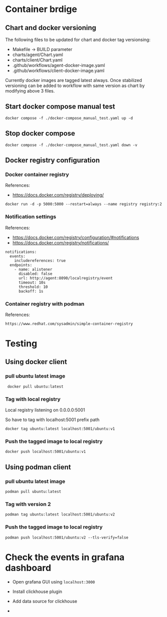 # Container brdige

## Chart and docker versioning

The following files to be updated for chart and docker tag versionsing:
- Makefile -> BUILD parameter
- charts/agent/Chart.yaml
- charts/client/Chart.yaml
- .github/workflows/agent-docker-image.yaml
- .github/workflows/client-docker-image.yaml

Currently docker images are tagged latest always. Once stabilized versioning can be added to workflow with same version as chart by modifying above 3 files.

## Start docker compose manual test

```
docker compose -f ./docker-compose_manual_test.yaml up -d
```

## Stop docker compose

```
docker compose -f ./docker-compose_manual_test.yaml down -v
```

## Docker registry configuration

### Docker container registry

References:

- https://docs.docker.com/registry/deploying/

```
docker run -d -p 5000:5000 --restart=always --name registry registry:2
```

### Notification settings

References:

- https://docs.docker.com/registry/configuration/#notifications
- https://docs.docker.com/registry/notifications/

```
notifications:
  events:
    includereferences: true
  endpoints:
    - name: alistener
      disabled: false
      url: http://agent:8090/localregistry/event
      timeout: 10s
      threshold: 10
      backoff: 1s
```

### Container registry with podman

References:

``` https://www.redhat.com/sysadmin/simple-container-registry ```

# Testing

## Using docker client

### pull ubuntu latest image

```  docker pull ubuntu:latest ```

### Tag with local registry

Local registry listening on 0.0.0.0:5001

So have to tag with localhost:5001 prefix path

``` docker tag ubuntu:latest localhost:5001/ubuntu:v1 ```

### Push the tagged image to local registry

``` docker push localhost:5001/ubuntu:v1 ```

## Using podman client

### pull ubuntu latest image

``` podman pull ubuntu:latest ```

### Tag with version 2

``` podman tag ubuntu:latest localhost:5001/ubuntu:v2 ```

### Push the tagged image to local registry

``` podman push localhost:5001/ubuntu:v2 --tls-verify=false ```

# Check the events in grafana dashboard

- Open grafana GUI using ```localhost:3000```

- Install clickhouse plugin

- Add data source for clickhouse

- 